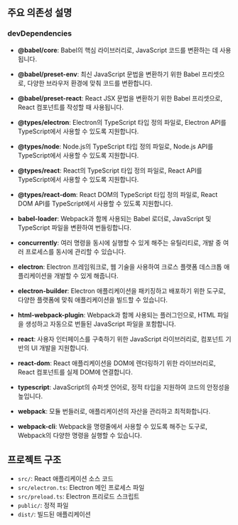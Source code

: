 
## 주요 의존성 설명

### devDependencies

- **@babel/core**: Babel의 핵심 라이브러리로, JavaScript 코드를 변환하는 데 사용됩니다.
  
- **@babel/preset-env**: 최신 JavaScript 문법을 변환하기 위한 Babel 프리셋으로, 다양한 브라우저 환경에 맞춰 코드를 변환합니다.

- **@babel/preset-react**: React JSX 문법을 변환하기 위한 Babel 프리셋으로, React 컴포넌트를 작성할 때 사용됩니다.

- **@types/electron**: Electron의 TypeScript 타입 정의 파일로, Electron API를 TypeScript에서 사용할 수 있도록 지원합니다.

- **@types/node**: Node.js의 TypeScript 타입 정의 파일로, Node.js API를 TypeScript에서 사용할 수 있도록 지원합니다.

- **@types/react**: React의 TypeScript 타입 정의 파일로, React API를 TypeScript에서 사용할 수 있도록 지원합니다.

- **@types/react-dom**: React DOM의 TypeScript 타입 정의 파일로, React DOM API를 TypeScript에서 사용할 수 있도록 지원합니다.

- **babel-loader**: Webpack과 함께 사용되는 Babel 로더로, JavaScript 및 TypeScript 파일을 변환하여 번들링합니다.

- **concurrently**: 여러 명령을 동시에 실행할 수 있게 해주는 유틸리티로, 개발 중 여러 프로세스를 동시에 관리할 수 있습니다.

- **electron**: Electron 프레임워크로, 웹 기술을 사용하여 크로스 플랫폼 데스크톱 애플리케이션을 개발할 수 있게 해줍니다.

- **electron-builder**: Electron 애플리케이션을 패키징하고 배포하기 위한 도구로, 다양한 플랫폼에 맞춰 애플리케이션을 빌드할 수 있습니다.

- **html-webpack-plugin**: Webpack과 함께 사용되는 플러그인으로, HTML 파일을 생성하고 자동으로 번들된 JavaScript 파일을 포함합니다.

- **react**: 사용자 인터페이스를 구축하기 위한 JavaScript 라이브러리로, 컴포넌트 기반의 UI 개발을 지원합니다.

- **react-dom**: React 애플리케이션을 DOM에 렌더링하기 위한 라이브러리로, React 컴포넌트를 실제 DOM에 연결합니다.

- **typescript**: JavaScript의 슈퍼셋 언어로, 정적 타입을 지원하여 코드의 안정성을 높입니다.

- **webpack**: 모듈 번들러로, 애플리케이션의 자산을 관리하고 최적화합니다.

- **webpack-cli**: Webpack을 명령줄에서 사용할 수 있도록 해주는 도구로, Webpack의 다양한 명령을 실행할 수 있습니다.

## 프로젝트 구조

- `src/`: React 애플리케이션 소스 코드
- `src/electron.ts`: Electron 메인 프로세스 파일
- `src/preload.ts`: Electron 프리로드 스크립트
- `public/`: 정적 파일
- `dist/`: 빌드된 애플리케이션

